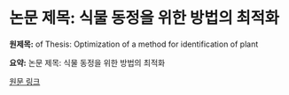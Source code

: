 # 논문 제목: 식물 동정을 위한 방법의 최적화

**원제목:** of Thesis: Optimization of a method for identification of plant

**요약:** 논문 제목: 식물 동정을 위한 방법의 최적화

[원문 링크](https://scholar.google.com/scholar_url?url=https://is.muni.cz/th/iz1v2/gepro_thesis_hyskova.pdf&hl=ko&sa=X&d=1105851780862185675&ei=6ip1aOyNJfHWieoPhITTkQo&scisig=AAZF9b-wzAsDZuOho9fLKItVY4V1&oi=scholaralrt&hist=BNQUaiIAAAAJ:9067844702825654642:AAZF9b-Ckus90yJN_Motu2eqQlVk&html=&pos=1&folt=kw-top)
